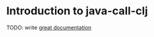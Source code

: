 # Introduction to java-call-clj

TODO: write [great documentation](http://jacobian.org/writing/what-to-write/)
